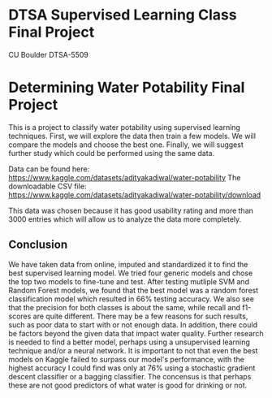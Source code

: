 

# DTSA Supervised Learning Class Final Project 

CU Boulder DTSA-5509

# Determining Water Potability Final Project

This is a project to classify water potability using supervised learning techniques. First, we will explore the data then train a few models. We will compare the models and choose the best one. Finally, we will suggest further study which could be performed using the same data. 

Data can be found here: https://www.kaggle.com/datasets/adityakadiwal/water-potability
The downloadable CSV file: https://www.kaggle.com/datasets/adityakadiwal/water-potability/download

This data was chosen because it has good usability rating and more than 3000 entries which will allow us to analyze the data more completely.


## Conclusion

We have taken data from online, imputed and standardized it to find the best supervised learning model. We tried four generic models and chose the top two models to fine-tune and test. After testing mutliple SVM and Random Forest models, we found that the best model was a random forest classification model which resulted in 66% testing accuracy. We also see that the precision for both classes is about the same, while recall and f1-scores are quite different. There may be a few reasons for such results, such as poor data to start with or not enough data. In addition, there could be factors beyond the given data that impact water quality. Further research is needed to find a better model, perhaps using a unsupervised learning technique and/or a neural network. It is important to not that even the best models on Kaggle failed to surpass our model's performance, with the highest accuracy I could find was only at 76% using a stochastic gradient descent classifier or a bagging classifier. The concensus is that perhaps these are not good predictors of what water is good for drinking or not.
